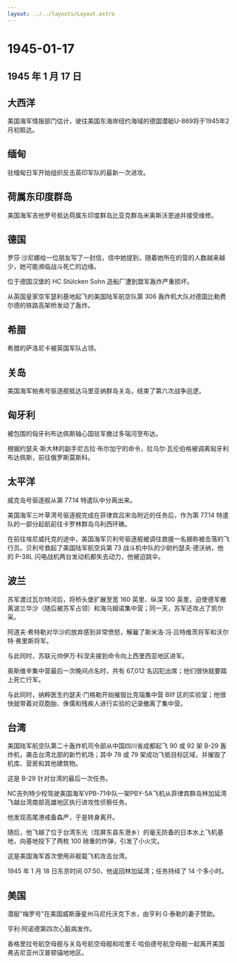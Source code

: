 ```yaml
---
layout: ../../layouts/Layout.astro
---
```


# 1945-01-17

## 1945 年 1 月 17 日

## 大西洋

美国海军情报部门估计，驶往美国东海岸纽约海域的德国潜艇U-869将于1945年2月初抵达。

## 缅甸

驻缅甸日军开始组织反击英印军队的最新一次进攻。

## 荷属东印度群岛

美国海军吉他罗号抵达荷属东印度群岛比亚克群岛米奥斯沃恩迪并接受维修。

## 德国

罗莎·沙尼娜给一位朋友写了一封信，信中她提到，随着她所在的营的人数越来越少，她可能濒临战斗死亡的边缘。

位于德国汉堡的 HC Stülcken Sohn 造船厂遭到盟军轰炸严重损坏。

从英国皇家空军瑟利基地起飞的美国陆军航空队第 306
轰炸机大队对德国比勒费尔德的铁路高架桥发动了轰炸。

## 希腊

希腊的萨洛尼卡被英国军队占领。

## 关岛

美国海军帕弗号驱逐舰抵达马里亚纳群岛关岛，结束了第六次战争巡逻。

## 匈牙利

被包围的匈牙利布达佩斯轴心国驻军撤过多瑙河至布达。

根据约瑟夫·斯大林的副手尼古拉·布尔加宁的命令，拉乌尔·瓦伦伯格被调离匈牙利布达佩斯，前往俄罗斯莫斯科。

## 太平洋

威克岛号驱逐舰从第 77.14 特遣队中分离出来。

美国海军三叶草湾号驱逐舰完成在菲律宾吕宋岛附近的任务后，作为第 77.14
特遣队的一部分起航前往卡罗林群岛乌利西环礁。

在前往埃尼威托克的途中，美国海军贝利号驱逐舰被调往救援一名据称被击落的飞行员。贝利号救起了美国陆军航空兵第
73 战斗机中队的少尉约瑟夫·德沃纳，他的 P-38L
闪电战机两台发动机都失去动力，他被迫跳伞。

## 波兰

苏军渡过瓦尔特河后，将桥头堡扩展至宽 160 英里、纵深 100
英里，迫使德军撤离波兰华沙（随后被苏军占领）和海乌姆诺集中营；同一天，苏军还攻占了凯尔采。

阿道夫·希特勒对华沙的放弃感到非常愤怒，解雇了斯米洛·冯·吕特维茨将军和沃尔特·弗里斯将军。

与此同时，苏联元帅伊万·科涅夫接到命令向上西里西亚地区进军。

奥斯维辛集中营最后一次晚间点名时，共有 67,012
名囚犯出席；他们很快就要踏上死亡行军。

与此同时，纳粹医生约瑟夫·门格勒开始摧毁比克瑙集中营 BIIf
区的实验室；他很快就带着对双胞胎、侏儒和残疾人进行实验的记录撤离了集中营。

## 台湾

美国陆军航空队第二十轰炸机司令部从中国四川省成都起飞 90 或 92 架 B-29
轰炸机，袭击台湾北部的新竹机场；其中 78 或 79
架成功飞抵目标区域，并摧毁了机库、营房和其他建筑物。

这是 B-29 针对台湾的最后一次任务。

NC吉列特少校驾驶美国海军VPB-71中队一架PBY-5A飞机从菲律宾群岛林加延湾飞越台湾南部高雄地区执行进攻性侦察任务。

他发现高尾港戒备森严，于是转身离开。

随后，他飞越了位于台湾东光（现屏东县东港乡）的毫无防备的日本水上飞机基地，向基地投下了两枚
100 磅重的炸弹，引发了小火灾。

这是美国海军首次使用非舰载飞机攻击台湾。

1945 年 1 月 18 日东京时间 07:50，他返回林加延湾；任务持续了 14
个多小时。

## 美国

潜艇"梅罗号"在美国威斯康星州马尼托沃克下水，由亨利·G·泰勒的妻子赞助。

亨利·阿诺德第四次心脏病发作。

香格里拉号航空母舰与关岛号航空母舰和哈里·E·哈伯德号航空母舰一起离开美国弗吉尼亚州汉普顿锚地地区。